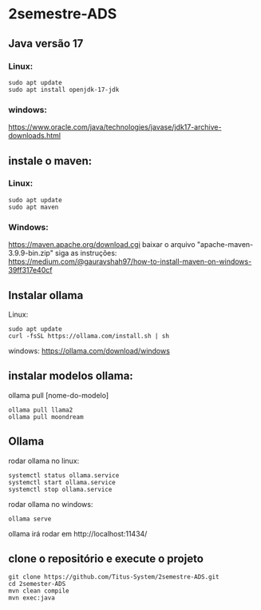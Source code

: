 # 2semestre-ADS

## Java versão 17
### Linux:
```
sudo apt update
sudo apt install openjdk-17-jdk
```
### windows:
https://www.oracle.com/java/technologies/javase/jdk17-archive-downloads.html

## instale o maven:
### Linux:
```
sudo apt update
sudo apt maven
```
### Windows:
https://maven.apache.org/download.cgi
baixar o arquivo "apache-maven-3.9.9-bin.zip"
siga as instruções: https://medium.com/@gauravshah97/how-to-install-maven-on-windows-39ff317e40cf


## Instalar ollama
Linux:
```
sudo apt update
curl -fsSL https://ollama.com/install.sh | sh
```
windows:
https://ollama.com/download/windows

## instalar modelos ollama:
ollama pull [nome-do-modelo]
```
ollama pull llama2
ollama pull moondream
```

## Ollama
rodar ollama no linux:
```
systemctl status ollama.service
systemctl start ollama.service
systemctl stop ollama.service
```

rodar ollama no windows:
```
ollama serve
```
ollama irá rodar em http://localhost:11434/

## clone o repositório e execute o projeto
```
git clone https://github.com/Titus-System/2semestre-ADS.git
cd 2semester-ADS
mvn clean compile
mvn exec:java
```
